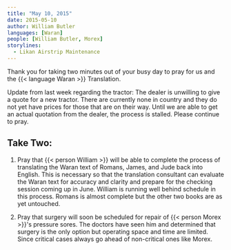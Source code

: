 ```yaml
---
title: "May 10, 2015"
date: 2015-05-10
author: William Butler
languages: [Waran]
people: [William Butler, Morex]
storylines:
  - Likan Airstrip Maintenance
---
```


Thank you for taking two minutes out of your busy day to pray for us and the {{< language Waran >}} Translation.

Update from last week regarding the tractor: The dealer is unwilling to give a quote for a new tractor. There are currently none in country and they do not yet have prices for those that are on their way. Until we are able to get an actual quotation from the dealer, the process is stalled. Please continue to pray.

## Take Two:

1. Pray that {{< person William >}} will be able to complete the process of translating the Waran text of Romans, James, and Jude back into English. This is necessary so that the translation consultant can evaluate the Waran text for accuracy and clarity and prepare for the checking session coming up in June. William is running well behind schedule in this process. Romans is almost complete but the other two books are as yet untouched.

2. Pray that surgery will soon be scheduled for repair of {{< person Morex >}}'s pressure sores. The doctors have seen him and determined that surgery is the only option but operating space and time are limited. Since critical cases always go ahead of non-critical ones like Morex.
